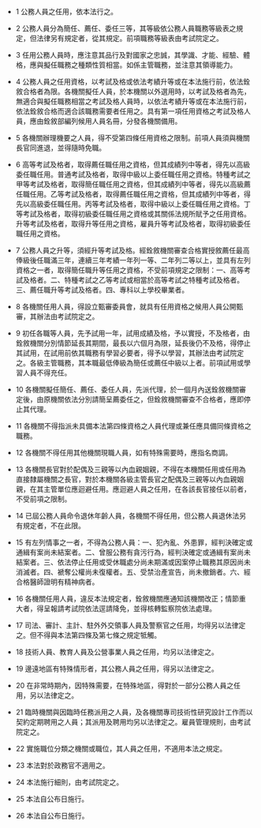 * 1 公務人員之任用，依本法行之。

* 2 公務人員分為簡任、薦任、委任三等，其等級依公務人員職務等級表之規定，但法律另有規定者，從其規定。前項職務等級表由考試院定之。

* 3 任用公務人員時，應注意其品行及對國家之忠誠，其學識、才能、經驗、體格，應與擬任職務之種類性質相當。如係主管職務，並注意其領導能力。

* 4 公務人員之任用資格，以考試及格或依法考績升等或在本法施行前，依法銓敘合格者為限。各機關擬任人員，於本機關以外選用時，以考試及格者為先，無適合與擬任職務相當之考試及格人員時，以依法考績升等或在本法施行前，依法銓敘合格而適合該職務需要者任用之。具有第一項任用資格之考試及格人員，應由銓敘部編列候用人員名冊，分發各機關備用。

* 5 各機關辦理機要之人員，得不受第四條任用資格之限制。前項人員須與機關長官同進退，並得隨時免職。

* 6 高等考試及格者，取得薦任職任用之資格，但其成績列中等者，得先以高級委任職任用。普通考試及格者，取得中級以上委任職任用之資格。特種考試之甲等考試及格者，取得簡任職任用之資格，但其成績列中等者，得先以高級薦任職任用。乙等考試及格者，取得薦任職任用之資格，但其成績列中等者，得先以高級委任職任用。丙等考試及格者，取得中級以上委任職任用之資格。丁等考試及格者，取得初級委任職任用之資格或其關係法規所賦予之任用資格。升等考試及格者，取得升等任用之資格，雇員升等考試及格者，取得初級委任職任用之資格。

* 7 公務人員之升等，須經升等考試及格。經銓敘機關審查合格實授敘薦任最高俸級後任職滿三年，連續三年考績一年列一等、二年列二等以上，並具有左列資格之一者，取得簡任職升等任用之資格，不受前項規定之限制：一、高等考試及格者。二、特種考試之乙等考試或相當於高等考試之特種考試及格者。三、薦任職升等考試及格者。四、專科以上學校畢業者。

* 8 各機關任用人員，得設立甄審委員會，就具有任用資格之候用人員公開甄審，其辦法由考試院定之。

* 9 初任各職等人員，先予試用一年，試用成績及格，予以實授，不及格者，由銓敘機關分別情節延長其期間，最長以六個月為限，延長後仍不及格，得停止其試用，在試用前依其職務有學習必要者，得予以學習，其辦法由考試院定之。各級主管職務，其本職最低俸級為簡任或薦任中級以上者。前項試用或學習人員不得充任。

* 10 各機關擬任簡任、薦任、委任人員，先派代理，於一個月內送銓敘機關審定後，由原機關依法分別請簡呈薦委任之，但銓敘機關審查不合格者，應即停止其代理。

* 11 各機關不得指派未具備本法第四條資格之人員代理或兼任應具備同條資格之職務。

* 12 各機關不得任用其他機關現職人員，如有特殊需要時，應指名商調。

* 13 各機關長官對於配偶及三親等以內血親姻親，不得在本機關任用或任用為直接隸屬機關之長官，對於本機關各級主管長官之配偶及三親等以內血親姻親，在其主管單位應迴避任用。應迴避人員之任用，在各該長官接任以前者，不受前項之限制。

* 14 已屆公務人員命令退休年齡人員，各機關不得任用，但公務人員退休法另有規定者，不在此限。

* 15 有左列情事之一者，不得為公務人員：一、犯內亂、外患罪，經判決確定或通緝有案尚未結案者。二、曾服公務有貪污行為，經判決確定或通緝有案尚未結案者。三、依法停止任用或受休職處分尚未期滿或因案停止職務其原因尚未消滅者。四、褫奪公權尚未復權者。五、受禁治產宣告，尚未撤銷者。六、經合格醫師證明有精神病者。

* 16 各機關任用人員，違反本法規定者，銓敘機關應通知該機關改正；情節重大者，得呈報請考試院依法逕請降免，並得核轉監察院依法處理。

* 17 司法、審計、主計、駐外外交領事人員及警察官之任用，均得另以法律定之。但不得與本法第四條及第七條之規定牴觸。

* 18 技術人員、教育人員及公營事業人員之任用，均另以法律定之。

* 19 邊遠地區有特殊情形者，其公務人員之任用，得另以法律定之。

* 20 在非常時期內，因特殊需要，在特殊地區，得對於一部分公務人員之任用，另以法律定之。

* 21 臨時機關與因臨時任務派用之人員，及各機關專司技術性研究設計工作而以契約定期聘用之人員；其派用及聘用均另以法律定之。雇員管理規則，由考試院定之。

* 22 實施職位分類之機關或職位，其人員之任用，不適用本法之規定。

* 23 本法對於政務官不適用之。

* 24 本法施行細則，由考試院定之。

* 25 本法自公布日施行。

* 26 本法自公布日施行。


